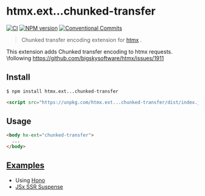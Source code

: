 # htmx.ext...chunked-transfer

[![CI][gha-image]][gha-url]
[![NPM version][npm-image]][npm-url]
[![Conventional Commits][conventional-commits-image]][conventional-commits-url]

> Chunked transfer encoding extension for [htmx](https://htmx.org) .

This extension adds Chunked transfer encoding to htmx requests.
\following https://github.com/bigskysoftware/htmx/issues/1911

## Install

```sh
$ npm install htmx.ext...chunked-transfer
```

```html
<script src="https://unpkg.com/htmx.ext...chunked-transfer/dist/index.js"></script>
```

## Usage

```html
<body hx-ext="chunked-transfer">
  ...
</body>
```

## [Examples](./example/)

- Using [Hono](https://hono.dev/)
- [JSx SSR Suspense](https://hono.dev/guides/jsx#suspense)

[npm-url]: https://npmjs.org/package/htmx.ext...chunked-transfer
[npm-image]: http://img.shields.io/npm/v/htmx.ext...chunked-transfer.svg
[gha-url]: https://github.com/douglasduteil/htmx.ext...chunked-transfer/actions/workflows/ci.yml
[gha-image]: https://github.com/douglasduteil/htmx.ext...chunked-transfer/actions/workflows/ci.yml/badge.svg
[conventional-commits-image]: https://img.shields.io/badge/Conventional%20Commits-1.0.0-yellow.svg
[conventional-commits-url]: https://conventionalcommits.org*
